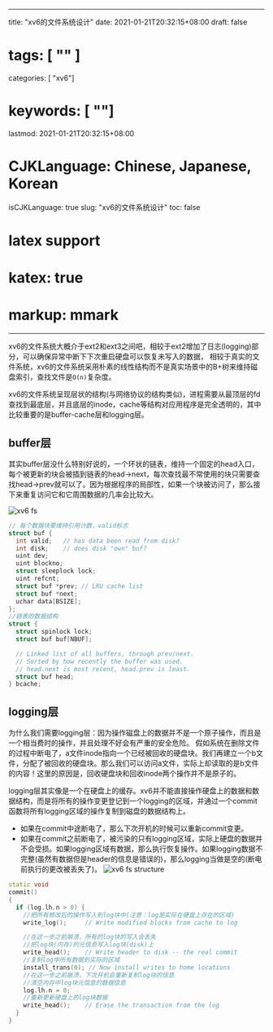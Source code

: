 
---
title: "xv6的文件系统设计"
date: 2021-01-21T20:32:15+08:00
draft: false
# tags: [ "" ]
categories: [ "xv6"]
# keywords: [ ""]
lastmod: 2021-01-21T20:32:15+08:00
# CJKLanguage: Chinese, Japanese, Korean
isCJKLanguage: true
slug: "xv6的文件系统设计"
toc: false
# latex support
# katex: true
# markup: mmark
---

xv6的文件系统大概介于ext2和ext3之间吧，相较于ext2增加了日志(logging)部分，可以确保异常中断下下次重启硬盘可以恢复未写入的数据，
相较于真实的文件系统，xv6的文件系统采用朴素的线性结构而不是真实场景中的B+树来维持磁盘索引，查找文件是`O(n)`复杂度。

xv6的文件系统呈现层状的结构(与网络协议的结构类似)，进程需要从最顶层的fd查找到最底层，并且底层的inode，cache等结构对应用程序是完全透明的，其中比较重要的是buffer-cache层和logging层。

## buffer层
其实buffer层没什么特别好说的，一个环状的链表，维持一个固定的head入口，每个被更新的块会被插到链表的head->next，每次查找最不常使用的块只需要查找head->prev就可以了。因为根据程序的局部性，如果一个块被访问了，那么接下来重复访问它和它周围数据的几率会比较大。

![xv6 fs](/image/xv6fs.png)
```cpp
// 每个数据块要维持引用计数，valid标志
struct buf {
  int valid;   // has data been read from disk?
  int disk;    // does disk "own" buf?
  uint dev;
  uint blockno;
  struct sleeplock lock;
  uint refcnt;
  struct buf *prev; // LRU cache list
  struct buf *next;
  uchar data[BSIZE];
};
//链表的数据结构
struct {
  struct spinlock lock;
  struct buf buf[NBUF];

  // Linked list of all buffers, through prev/next.
  // Sorted by how recently the buffer was used.
  // head.next is most recent, head.prev is least.
  struct buf head;
} bcache;
```
## logging层
为什么我们需要logging层：因为操作磁盘上的数据并不是一个原子操作，而且是一个相当费时的操作，并且处理不好会有严重的安全危险。
假如系统在删除文件的过程中断电了，a文件inode指向一个已经被回收的硬盘块。我们再建立一个b文件，分配了被回收的硬盘块。那么我们可以访问a文件，实际上却读取的是b文件的内容！这里的原因是，回收硬盘块和回收inode两个操作并不是原子的。

logging层其实像是一个在硬盘上的缓存。xv6并不能直接操作硬盘上的数据和数据结构，而是将所有的操作变更登记到一个logging的区域，并通过一个commit函数将所有logging区域的操作复制到磁盘的数据结构上。
- 如果在commit中途断电了，那么下次开机的时候可以重新commit变更。
- 如果在commit之前断电了，被污染的只有logging区域，实际上硬盘的数据并不会受损。如果logging区域有数据，那么执行恢复操作。如果logging数据不完整(虽然有数据但是header的信息是错误的)，那么logging当做是空的(断电前执行的更改被丢失了)。
![xv6 fs structure](/image/xv6_fs_structure.png)

```cpp
static void
commit()
{
  if (log.lh.n > 0) {
    //把所有修改后的操作写入到log块中(注意：log是实际在硬盘上存在的区域)
    write_log();     // Write modified blocks from cache to log

    //在这一步之前崩溃，所有的log块的写入会丢失
    //把log块(内存)的元信息写入log块(disk)上
    write_head();    // Write header to disk -- the real commit
    //复制log中所有数据到实际的区域
    install_trans(0); // Now install writes to home locations
    //在这一步之前崩溃，下次开机会重新复制log块的信息
    //清空内存中log块元信息的数据信息
    log.lh.n = 0;
    //重新更新硬盘上的log块数据
    write_head();    // Erase the transaction from the log
  }
}
```